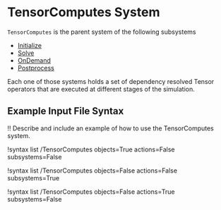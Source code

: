 # TensorComputes System

`TensorComputes` is the parent system of the following subsystems

* [Initialize](Solve/index.md)
* [Solve](Solve/index.md)
* [OnDemand](Solve/index.md)
* [Postprocess](Solve/index.md)

Each one of those systems holds a set of dependency resolved Tensor operators  that are executed at
different stages of the simulation.

## Example Input File Syntax

!! Describe and include an example of how to use the TensorComputes system.

!syntax list /TensorComputes objects=True actions=False subsystems=False

!syntax list /TensorComputes objects=False actions=False subsystems=True

!syntax list /TensorComputes objects=False actions=True subsystems=False
